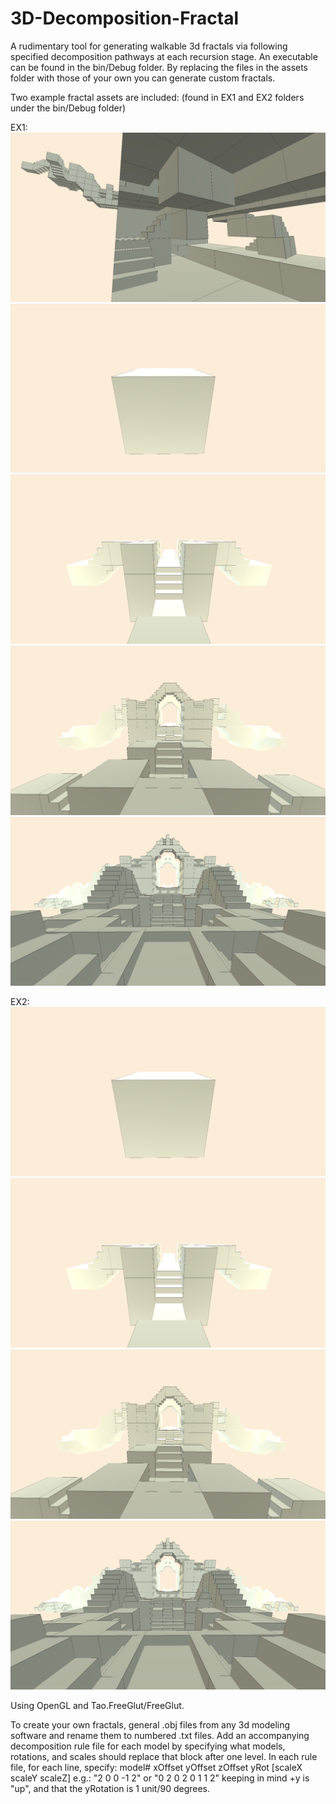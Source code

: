 # 3D-Decomposition-Fractal
A rudimentary tool for generating walkable 3d fractals via following specified decomposition pathways at each recursion stage.
An executable can be found in the bin/Debug folder. By replacing the files in the assets folder with those of your own you can generate custom fractals. 

Two example fractal assets are included: (found in EX1 and EX2 folders under the bin/Debug folder)

EX1:
![alt text](images/EX1/extra.png)
![alt text](images/EX1/0.png)
![alt text](images/EX1/1.png)
![alt text](images/EX1/2.png)
![alt text](images/EX1/3.png)

EX2:
![alt text](images/EX1/0.png)
![alt text](images/EX1/1.png)
![alt text](images/EX1/2.png)
![alt text](images/EX1/3.png)

Using OpenGL and Tao.FreeGlut/FreeGlut.

To create your own fractals, general .obj files from any 3d modeling software and rename them to numbered .txt files. Add an accompanying decomposition rule file for each model by specifying what models, rotations, and scales should replace that block after one level.
In each rule file, for each line, specify:
model# xOffset yOffset zOffset yRot \[scaleX scaleY scaleZ\]
e.g.: "2 0 0 -1 2" or "0 2 0 2 0 1 1 2"
keeping in mind +y is "up", and that the yRotation is 1 unit/90 degrees. 
